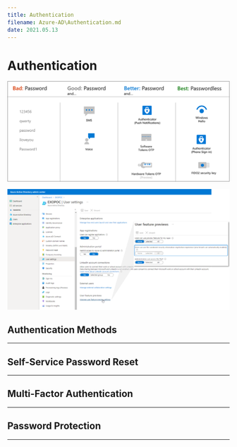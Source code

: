 ```yaml
---
title: Authentication
filename: Azure-AD\Authentication.md
date: 2021.05.13
---
```


# Authentication

![authentication-methods](https://github.com/kj-park/tech/blob/main/Azure-AD/.media/authentication-methods.png?raw=true)

![combined-security-information-registration-experience](https://github.com/kj-park/tech/blob/main/Azure-AD/.media/combined-security-information-registration-experience.svg?raw=true)

## Authentication Methods



---

## Self-Service Password Reset




---

## Multi-Factor Authentication



---

## Password Protection


---